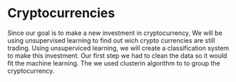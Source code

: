# Cryptocurrencies
Since our goal is to make a new investment in cryptocurrency, We will be using unsupervised learning to find out wich crypto currencies are still trading. Using unsuperviced learning, we will create a classification system to make this investment. Our first step we had to clean the data so it would fit the machine learning. The we used clusterin algorithm to to group the cryptocurrency.
